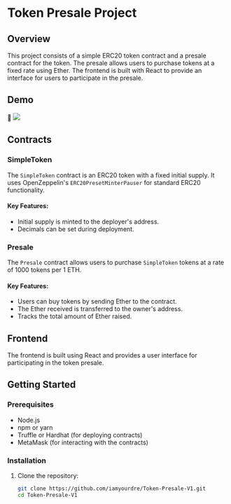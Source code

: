 # Token Presale Project

## Overview

This project consists of a simple ERC20 token contract and a presale contract for the token. The presale allows users to purchase tokens at a fixed rate using Ether. The frontend is built with React to provide an interface for users to participate in the presale.

## Demo

🔗 [![](https://img.shields.io/badge/token_presale_v1-vercel_app-red)](https://token-presale-v1.vercel.app/)

## Contracts

### SimpleToken

The `SimpleToken` contract is an ERC20 token with a fixed initial supply. It uses OpenZeppelin's `ERC20PresetMinterPauser` for standard ERC20 functionality.

#### Key Features:
- Initial supply is minted to the deployer's address.
- Decimals can be set during deployment.

### Presale

The `Presale` contract allows users to purchase `SimpleToken` tokens at a rate of 1000 tokens per 1 ETH.

#### Key Features:
- Users can buy tokens by sending Ether to the contract.
- The Ether received is transferred to the owner's address.
- Tracks the total amount of Ether raised.

## Frontend

The frontend is built using React and provides a user interface for participating in the token presale.

## Getting Started

### Prerequisites

- Node.js
- npm or yarn
- Truffle or Hardhat (for deploying contracts)
- MetaMask (for interacting with the contracts)

### Installation

1. Clone the repository:
   ```bash
   git clone https://github.com/iamyourdre/Token-Presale-V1.git
   cd Token-Presale-V1
